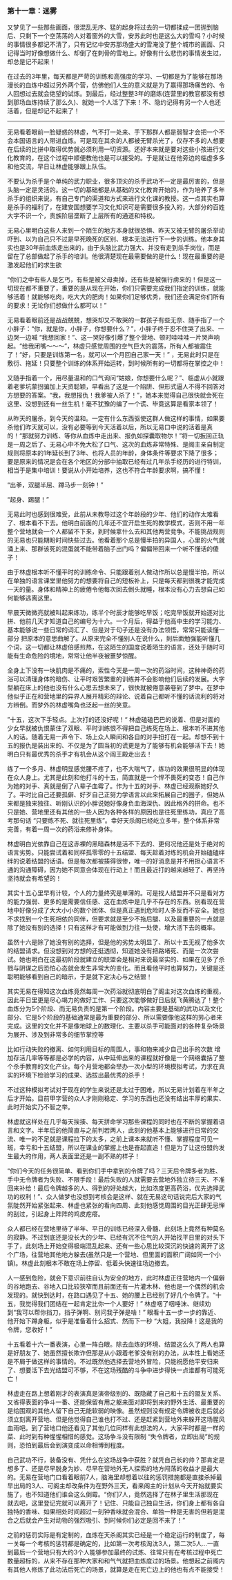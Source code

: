 ### 第十一章：迷雾

又梦见了一些那些画面，很混乱无序、猛的起身将过去的一切都揉成一团抛到脑后、只剩下一个空荡荡的人对着窗外的大雪，安苏此时也是这么大的雪吗？小时候的事情很多都记不清了，只有记忆中安苏那场盛大的雪淹没了整个城市的画面、只记得当时好像想做什么、却倒了在刺骨的雪地上。好像有什么悲伤的事情发生过，却总是记不起来！

在过去的3年里，每天都是严苛的训练和高强度的学习、一切都是为了能够在那场漫长的血炼中超过另外两个营，仿佛他们人生的意义就是为了赢得那场痛苦的、令人回想过去就会绝望的试炼。到最后，经过整整3年的磨练(连营里的教官都没有想到那场血炼持续了那么久)、就她一个人活了下来！不、隐约记得有另一个人也还活着，但是却记不起来了！

---

无易看着眼前一脸疑惑的林虚，气不打一处来、手下那群人都是弱智才会把一个不会本国语言的人带进血炼。可是现在其余的人都被无臂杀光了，仅存不多的人想要在后续的比拼中取得优势就必须利用一切资源。还好本来就是要对这些小孩进行文化教育的，在这个过程中顺便教他也是可以接受的。于是就让在他旁边的临虚多多和他交流，早日让林虚能够跟上队伍。

不要认为杀手是个单纯的武力职业，很多顶尖的杀手武功不一定是最厉害的，但是头脑一定是灵活的。这一切的基础都是从基础的文化教育开始的，作为培养了多年杀手的组织来说，有自己专门的渠道和方式来进行文化课的教授。这一点其实也算是杀手的福利了，在建安国想要学习文化知识可是需要很多投入的，大部分的百姓大字不识一个，贵族阶层垄断了上层所有的通道和特权。

无易心里明白这些人来到一个陌生的地方本身就很恐惧、昨天又被无臂的屠杀举动吓到、以为自己只不过是早死晚死的区别、根本无法进行下一步的训练。他本身其实也是30年前血炼走出来的，由于头脑比武力强大、并没有走到杀手岗位，而是留在了总部做起了杀手的培训。他很清楚现在最需要做的是什么！现在最重要的是激发起他们的求生欲

“你们之中有些人是乞丐，有些是被父母卖掉，还有些是被强行虏来的！但是这一切现在都不重要了，重要的是从现在开始，你们只需要完成我们指定的训练，就能够活着！就能够吃肉，吃大大的肥肉！如果你们足够优秀，我们还会满足你们所有的要求！无论你们想做什么都可以！”

无易看着眼前还是战战兢兢，想哭却又不敢哭的一群孩子有些无奈、随手指了一个小胖子：“你，就是你，小胖子，你想要什么？”，小胖子终于忍不住哭了出来、一边哭一边喊 “我想回家！”、这一哭好像引爆了整个营地、顿时哇哇哇一片哭声响起。“给我闭嘴～～～”，林虚只感觉周围的空气巨大的震荡，所有人都被震住了！“好，只要是训练第一名，就可以一个月回自己家一天！” ，无易此时只是在敷衍、拖延！只要整个训练的体系开始运转，到时候所有的一切都将在掌控之中！

又随手指着一个，用尽量温和的口气询问“姑娘，你想要什么呢？”、临虚从小就跟着老爹坑蒙拐骗加上天资聪颖，早看出了这是一个陷阱、但形式逼人不得不回答对方想要的答案。“我，我想报仇！我爹被人杀了！”，她本来觉得自己很快就会死在这里、没想到还有一丝生机！毫不犹豫的编了一个谎、毕竟这算是看家本领了！

从昨天的屠杀，到今天的温和。一定有什么东西驱使这群人做这样的事情，如果要杀他们昨天就可以，没有必要等到今天活着以后，所以无易口中说的活着是真的！“那就努力训练、等你从血炼中走出来、报仇如探囊取物尔！”将一切扳回正轨是一周之后了、无易心中不免大松了口气、这次的血炼非常特殊、是阁主亲自制定规则将原本的1年延长到了3年、也将人员的年龄，身体条件等要求下降了很多；要是原来的情况是会在各个地区的分部中抽取已经有过几年杀手经历的进行特训，相当于是集中培训！要说从小开始培养，这也不符合年龄要求啊，搞不懂！

“出拳，双腿半屈、蹲马步一刻钟！”

“起身、踢腿！”

无易此时也感到很难受，此前从未教导过这个年龄段的少年、他们的动作太难看了、根本看不下去。他明白前面的几年还不宜开启生死的教学模式，否则不用一年整个营地就会一个人都留不下来，到时候拿什么去和其他两营竞争。不能挑战规则的无易也只能期盼时间快些过去。他看着那个总是慢半拍的异国人，心里的火气就涌上来、那群该死的混蛋就不能带着脑子出门吗？偏偏带回来一个听不懂话的傻子！

由于林虚根本听不懂平时的训练命令、只能跟着别人做动作所以总是慢半拍，所以在单独的语言课堂里他努力的想要将自己的短板补上，只是每天都到很晚才能完成一天的量。身体和精神上的疲倦令他每次回去倒头就睡，根本没有心力去想自己如何能够逃离这里。

早晨天微微亮就被叫起来练功，练半个时辰才能够吃早饭；吃完早饭就开始逐对比拼、他前几天才知道自己的编号为十六。一个月后，得益于他高中生的学习能力、基本能够说一些日常的词汇了、但是对于句子还是没有办法领悟，常常只能读懂一部分 把原本的意思曲解了。从原来完全不懂别人在说什么，到后面勉强能听懂几个词，这一切都让林虚倍感煎熬，在这陌生的国度说着陌生的语言，还处于随时可能有生命危险的境地，常常让他半夜被噩梦惊醒。

全身上下没有一块肌肉是不痛的，索性今天是一周一次的药浴时间，这种神奇的药浴可以清理身体的暗伤、让平时艰苦繁重的训练并不会影响他们后续的发展。大字型躺在床上的他也没有什么心思去想未来了，很快就被倦意袭卷到了梦中。在梦中他似乎正在和营地里的异界人展开精彩的辩论、说着自己都听不懂的话流利的将对方辫倒。而梦外的林虚嘴角也泛起一丝的笑意。

”十五，这次下手轻点。上次打的还没好呢！“ 林虚磕磕巴巴的说着、但是对面的少女早就被仇恨蒙住了双眼、平时训练恨不得把自己练死在场上、根本听不进其他人的话。随着无易一声令下、场上众人瞬间和各自的对手扭打在一起。却想不到十五的报仇是装出来的、不仅是为了圆当初的谎更是为了能够有机会能够活下去！她明白只有最优秀的杀手才有机会从这个阎王殿走出去！

练了一个多月、林虚明显感觉腰不疼了，也不大喘气了，练功的效果很明显的体现在众人身上。尤其是此刻和他打斗的十五，简直就是一个悍不畏死的变态！自己作为她的对手、真就是倒了八辈子血霉了。作为十五的对手、林虚已经观察她好久了。平时比自己还要孤僻、好歹自己正努力学语言以此来拓展自己的圈子，但她从来都是独来独往、听刚认识的小胖说她好像身负血海深仇、因此格外的拼命。也不只是她、营地里还有其他的一些人因为各种各样的原因也是往死里练功，真应了高考那句话 “只要练不死、就往死里练”。幸好天杀阁已经屹立多年，整个体系非常完善，有着一周一次的药浴来修补身体。

林虚明白光依靠自己在这赤裸的黑暗森林是活不下去的、更何况他还是处于绝对的语言劣势。只能尝试着和同样孤零零的十五结盟、每天趁着对练的机会开始磕磕绊绊的说着结盟的话语。但是每次都被揍得很惨，唯一的好消息是并不用担心语言不通的沟通障碍，因为她不同意会体现在行动上！而且最近打的越来越轻了、再坚持坚持就会有希望的！

其实十五心里早有计较，个人的力量终究是单薄的。可是找人结盟并不只是看对方的能力强弱、更多的是需要信任感、这在血炼中是几乎不存在的东西。别看现在营地中好像分成了大大小小的数个团体、但是真正遇到危险时人多反而不安全。她也不求找到一个生死相依的同伴，但要求就是至少不拖后腿、以及最重要的一点就是除了她没有别的选择！只有这样才有可能做到力往一处使，增大活下去的概率。

虽然十六是除了她没有别的选择，但是他的劣势太明显了、所以十五无视了他多次的结盟请求。但没想到对方想的还挺透彻，知道她没有把路堵死、而是一次次尝试。她也明白在这最初阶段就建立的联盟会是相对来说最坚实的、如果在见多了杀戮与阴谋之后恐怕心态就会发生非常大的变化。而且看他平时也算努力，关键是还聪明能够看到自己的暗示，于是就下定决心与之结盟！

其实无易在得知这次血炼竟然每周一次药浴就彻底明白了阁主对这次血炼的重视，因此平日里更是尽心竭力的做好工作、只要这次能够做好日后就飞黄腾达了！整个血炼分为5个阶段、而无易负责的是第一个阶段。内容主要是基础的武功以及文化部分、它是5个阶段的基础通常是最为重要的部分、所以需要像他这样的劳心者来完成。这里的文化并不是像地球上的数理化、主要以杀手可能面对的各种复杂场景为展开、涉及到非常多的细节掌控等

比如行动失败的撤离、如何利用目标的周围人，事和物来减少自己出手的次数 增加存活几率等等都是必学的内容，从中延伸出来的课程就好像是一个网络囊括了整个杀手教育的文化产业。每个月营地都会举办一次小型的环境模拟考试，力求在真实的环境下检验学习的成果、选拔出最优秀的杀手！

不过这种模拟考试对于现在的学生来说还是太过于困难，所以无易计划着在半年之后才开始。目前甲字营的众人才刚刚稳定、学习的东西也还没有结出丰厚的果实、此时开始实乃不智之举。

林虚就这样处在几乎每天挨揍、每天拼命学习那些课程的同时也在不断的掌握着语言和文字。半年后的他简直与之前判若两人，此刻的他基本上能够进行日常的交流、唯一的不足就是课程拉下的太多，之前上课本来就听不懂、掌握程度可见一斑，幸亏和十五结盟，所以在课业的掌握上也是奋起直追！但是为了让这份盟约发生最大的作用，两人表面里还是一副不熟的样子！

“你们今天的任务很简单、看到你们手中拿到的令牌了吗？三天后令牌多者为胜、手中无令牌者为失败、不限手段！最后失败的人就需要去营地外独立待三天、不准回来补给！最后令牌越多的人、得到的好处越大，比如浓度更高药浴，优先选择武功的权利！”、众人做梦也没想到考核会是这样、就在无易这句话说完后大家的气氛陡然开始紧张起来、林虚也紧张的看向四周、此刻他感觉周围的目光正肆无忌惮的刮过，引起身上阵阵的鸡皮疙瘩。

众人都已经在营地里待了半年、平日的训练已经深入骨髓、此刻场上竟然有种莫名的寂静。不过到底还是没长大的少年、已经有沉不住气的人开始找平日里的对头下手了，此刻场上开始变得极端混乱起来、还有一些心思比较深沉的快速的离开了这个广场，往营地其他地方躲去(虽然只是一个营地、但里面的面积广阔如同一个小镇)。林虚此刻根本不敢在场上停留、低着头快速往场边撤去。

人一感到危险，就会下意识前往自认为安全的地方，此时林虚正往营地内一个偏僻的谷地跑去、谷地入口比较狭窄而且前面还有一片灌木林、他也是一个偶然的机会发现的。就快到达时，在路口遇见了十五、她的腰上已经别了好几个令牌了。“十五，我觉得我们团结在一起肯定比你一个人要好！” 林虚咽了咽唾沫、继续劝到“我可以帮你挡刀，挡子弹啊、别问我子弹是啥！” 眼看十五一步一步的靠近、他开始下蹲身躯，似乎是准备着什么招式、然而下一秒 “大姐，我投降！这是我的令牌，您收好！” 

十五看着十六一番表演，心里一阵白眼。除去血炼的环境、结盟这么久了两人也算是好朋友了、她虽然擅长欺诈但那是从小跟着老爹没有别的办法，从本性上看她还是不屑于做这样的事情的。不过既然他选择去营地外冒险，只能祝愿他平安归来了、想要活下去光结盟可不够，不在这场残酷的斗争中进步得快一点谁都有可能死亡！

林虚走在路上想着刚才的表演真是演帝级别的、既隐藏了自己和十五的盟友关系、又省得表面的争斗一番、还能保留有用之躯来面对即将到来的野外生活、最重要的是给围观的其他人留下自己无能软弱的映像。虽然规则没有规定令牌被收走后就必须立刻离开营地、但是他觉得自己谁也打不过、还是赶紧到营地外来躲开这场腥风血雨吧。到了营地口他还看见了其他几位同样有此想法的人，大家平时都是一样的菜、此时到有种惺惺相惜的感觉。这场争斗没有限制 “失令牌者，立即出局”的规则，恐怕到最后会到演变成以命相博到程度。

自己武功不行，装备没有、凭什么在这场战争中获胜？就凭自己长的帅？那肯定是想多了、还是尽早脱身为妙、尽早在营地外无人探索的地方闯荡的收益才是最大的。无易在营地门口看着眼前7人，脑海里却想着以往的惩罚措施都是直接杀掉最早出局的3人、可阁主却改条件为在野外三天，看来阁主的计划从今天开始就要实施了，也不知道他们谁会这么倒霉。“你们7人，竟然选择了在林子里生活那现在就去吧，这里登记完就可以离开了！记住、只能自己独自生活，你们身上都有各自独特的香味、如果相处时间超过一刻钟香味就会混合、单独一种是无害的但若是混合之后就会产生对动物的强烈吸引、到时候你们必定是回不来了！”

之前的惩罚实际是有定制的，血炼在天杀阁其实已经是一个稳定运行的制度了，每一关每一个考核的惩罚都是确定的，比如第一次考核淘汰3人，第二次5人...一直到最后一个营地只有大约3个人能够参加最终的试炼、往常只有在考核过程中死亡数量超标的，从来不存在那种大家和和气气就把血炼度过的场景。他想起之前阁内有其他人修炼了此功法后死亡的场景，就算是走在死亡边上的他也有点不能接受！

